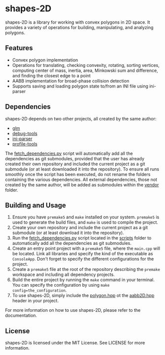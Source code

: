 # shapes-2D

shapes-2D is a library for working with convex polygons in 2D space. It provides a variety of operations for building, manipulating, and analyzing polygons.

## Features

- Convex polygon implementation
- Operations for translating, checking convexity, rotating, sorting vertices, computing center of mass, inertia, area, Minkowski sum and difference, and finding the closest edge to a point
- AABB implementation for broad-phase collision detection
- Supports saving and loading polygon state to/from an INI file using ini-parser

## Dependencies

shapes-2D depends on two other projects, all created by the same author:

- [glm](https://github.com/g-truc/glm)
- [debug-tools](https://github.com/ismawno/debug-tools)
- [ini-parser](https://github.com/ismawno/ini-parser)
- [profile-tools](https://github.com/ismawno/profile-tools)

The [fetch_dependencies.py](https://github.com/ismawno/shapes-2D/scripts/fetch_dependencies.py) script will automatically add all the dependencies as git submodules, provided that the user has already created their own repository and included the current project as a git submodule (or at least downloaded it into the repository). To ensure all runs smoothly once the script has been executed, do not rename the folders containing the various dependencies. All external dependencies, those not created by the same author, will be added as submodules within the [vendor](https://github.com/ismawno/shapes-2D/vendor) folder.

## Building and Usage

1. Ensure you have `premake5` and `make` installed on your system. `premake5` is used to generate the build files, and `make` is used to compile the project.
2. Create your own repository and include the current project as a git submodule (or at least download it into the repository).
3. Run the [fetch_dependencies.py](https://github.com/ismawno/shapes-2D/scripts/fetch_dependencies.py) script located in the [scripts](https://github.com/ismawno/shapes-2D/scripts) folder to automatically add all the dependencies as git submodules.
4. Create an entry point project with a `premake5` file, where the `main.cpp` will be located. Link all libraries and specify the kind of the executable as `ConsoleApp`. Don't forget to specify the different configurations for the project.
5. Create a `premake5` file at the root of the repository describing the `premake` workspace and including all dependency projects.
6. Build the entire project by running the `make` command in your terminal. You can specify the configuration by using `make config=the_configuration`.
7. To use shapes-2D, simply include the [polygon.hpp](https://github.com/ismawno/shapes-2D/include/geo/polygon.hpp) ot the [aabb2D.hpp](https://github.com/ismawno/shapes-2D/include/geo/aabb2D.hpp) header in your project.

For more information on how to use shapes-2D, please refer to the documentation.

## License

shapes-2D is licensed under the MIT License. See LICENSE for more information.
